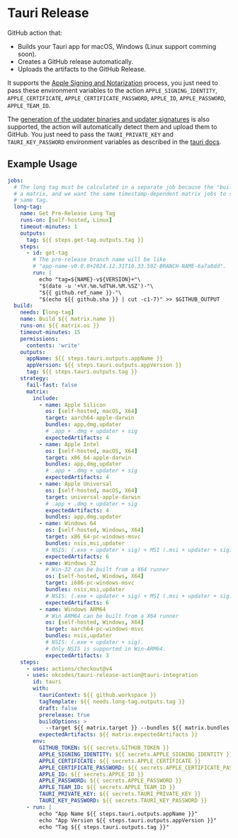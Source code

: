 # Tauri Release

GitHub action that:

- Builds your Tauri app for macOS, Windows (Linux support comming soon).
- Creates a GitHub release automatically.
- Uploads the artifacts to the GitHub Release.

It supports the [Apple Signing and Notarization](https://tauri.app/v1/guides/distribution/sign-macos/) process, you just need to pass these environment variables to the action `APPLE_SIGNING_IDENTITY`, `APPLE_CERTIFICATE`,
`APPLE_CERTIFICATE_PASSWORD`, `APPLE_ID`, `APPLE_PASSWORD`, `APPLE_TEAM_ID`.

The [generation of the updater binaries and updater signatures](https://tauri.app/v1/guides/distribution/updater/) is also supported, the action will automatically detect them and upload them to GitHub. You just need to pass the
`TAURI_PRIVATE_KEY` and `TAURI_KEY_PASSWORD` environment variables as described in the [tauri docs](https://tauri.app/v1/guides/distribution/updater/).

## Example Usage

```yaml
jobs:
  # The long tag must be calculated in a separate job because the "build" job is
  # a matrix, and we want the same timestamp-dependent matrix jobs to share the
  # same tag.
  long-tag:
    name: Get Pre-Release Long Tag
    runs-on: [self-hosted, Linux]
    timeout-minutes: 1
    outputs:
      tag: ${{ steps.get-tag.outputs.tag }}
    steps:
      - id: get-tag
        # The pre-release branch name will be like
        # "app-name-v0.0.0+2024.12.31T10.33.59Z-BRANCH-NAME-6a7a8dd".
        run: |
          echo "tag=${NAME}-v${VERSION}+"\
          "$(date -u '+%Y.%m.%dT%H.%M.%SZ')-"\
          "${{ github.ref_name }}-"\
          "$(echo ${{ github.sha }} | cut -c1-7)" >> $GITHUB_OUTPUT
  build:
    needs: [long-tag]
    name: Build ${{ matrix.name }}
    runs-on: ${{ matrix.os }}
    timeout-minutes: 15
    permissions:
      contents: 'write'
    outputs:
      appName: ${{ steps.tauri.outputs.appName }}
      appVersion: ${{ steps.tauri.outputs.appVersion }}
      tag: ${{ steps.tauri.outputs.tag }}
    strategy:
      fail-fast: false
      matrix:
        include:
          - name: Apple Silicon
            os: [self-hosted, macOS, X64]
            target: aarch64-apple-darwin
            bundles: app,dmg,updater
            # .app + .dmg + updater + sig
            expectedArtifacts: 4
          - name: Apple Intel
            os: [self-hosted, macOS, X64]
            target: x86_64-apple-darwin
            bundles: app,dmg,updater
            # .app + .dmg + updater + sig
            expectedArtifacts: 4
          - name: Apple Universal
            os: [self-hosted, macOS, X64]
            target: universal-apple-darwin
            # .app + .dmg + updater + sig
            expectedArtifacts: 4
            bundles: app,dmg,updater
          - name: Windows 64
            os: [self-hosted, Windows, X64]
            target: x86_64-pc-windows-msvc
            bundles: nsis,msi,updater
            # NSIS: (.exe + updater + sig) + MSI (.msi + updater + sig)
            expectedArtifacts: 6
          - name: Windows 32
            # Win-32 can be built from a X64 runner
            os: [self-hosted, Windows, X64]
            target: i686-pc-windows-msvc
            bundles: nsis,msi,updater
            # NSIS: (.exe + updater + sig) + MSI (.msi + updater + sig)
            expectedArtifacts: 6
          - name: Windows ARM64
            # Win ARM64 can be built from a X64 runner
            os: [self-hosted, Windows, X64]
            target: aarch64-pc-windows-msvc
            bundles: nsis,updater
            # NSIS: (.exe + updater + sig).
            # Only NSIS is supported in Win-ARM64.
            expectedArtifacts: 3
    steps:
      - uses: actions/checkout@v4
      - uses: okcodes/tauri-release-action@tauri-integration
        id: tauri
        with:
          tauriContext: ${{ github.workspace }}
          tagTemplate: ${{ needs.long-tag.outputs.tag }}
          draft: false
          prerelease: true
          buildOptions: >
            --target ${{ matrix.target }} --bundles ${{ matrix.bundles }}
          expectedArtifacts: ${{ matrix.expectedArtifacts }}
        env:
          GITHUB_TOKEN: ${{ secrets.GITHUB_TOKEN }}
          APPLE_SIGNING_IDENTITY: ${{ secrets.APPLE_SIGNING_IDENTITY }}
          APPLE_CERTIFICATE: ${{ secrets.APPLE_CERTIFICATE }}
          APPLE_CERTIFICATE_PASSWORD: ${{ secrets.APPLE_CERTIFICATE_PASSWORD }}
          APPLE_ID: ${{ secrets.APPLE_ID }}
          APPLE_PASSWORD: ${{ secrets.APPLE_PASSWORD }}
          APPLE_TEAM_ID: ${{ secrets.APPLE_TEAM_ID }}
          TAURI_PRIVATE_KEY: ${{ secrets.TAURI_PRIVATE_KEY }}
          TAURI_KEY_PASSWORD: ${{ secrets.TAURI_KEY_PASSWORD }}
      - run: |
          echo "App Name ${{ steps.tauri.outputs.appName }}"
          echo "App Version ${{ steps.tauri.outputs.appVersion }}"
          echo "Tag ${{ steps.tauri.outputs.tag }}"
```
